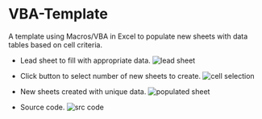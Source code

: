 # VBA-Template
A template using Macros/VBA in Excel to populate new sheets with data tables based on cell criteria.

- Lead sheet to fill with appropriate data.
![lead sheet](https://github.com/lilyeckhart/VBA-Payroll-Template/assets/64758489/2f6b9e0f-49c3-4320-85ab-1a75fbe21a97)


- Click button to select number of new sheets to create.
![cell selection](https://github.com/lilyeckhart/VBA-Payroll-Template/assets/64758489/690cb5a8-f4a6-44ea-b6bb-357ba09bd6f6)


- New sheets created with unique data.
![populated sheet](https://github.com/lilyeckhart/VBA-Payroll-Template/assets/64758489/db2331ac-9a91-487a-a9ed-1e3458150e27)


- Source code.
![src code](https://github.com/lilyeckhart/VBA-Payroll-Template/assets/64758489/0e7c3f31-4ac4-420d-a529-e89293aadccc)

